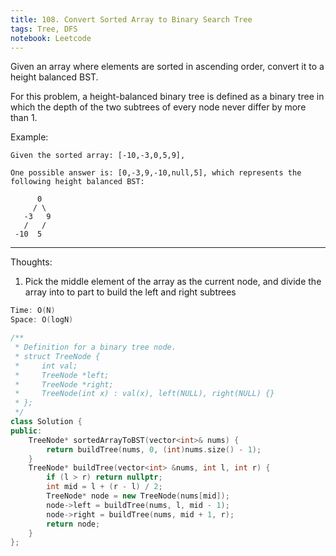 ```yaml
---
title: 108. Convert Sorted Array to Binary Search Tree
tags: Tree, DFS
notebook: Leetcode
---
```


Given an array where elements are sorted in ascending order, convert it to a height balanced BST.

For this problem, a height-balanced binary tree is defined as a binary tree in which the depth of the two subtrees of every node never differ by more than 1.

Example:
```
Given the sorted array: [-10,-3,0,5,9],

One possible answer is: [0,-3,9,-10,null,5], which represents the following height balanced BST:

      0
     / \
   -3   9
   /   /
 -10  5
```
----------
Thoughts:
1. Pick the middle element of the array as the current node, and divide the array into to part to build the left and right subtrees

```c++
Time: O(N)
Space: O(logN)

/**
 * Definition for a binary tree node.
 * struct TreeNode {
 *     int val;
 *     TreeNode *left;
 *     TreeNode *right;
 *     TreeNode(int x) : val(x), left(NULL), right(NULL) {}
 * };
 */
class Solution {
public:
    TreeNode* sortedArrayToBST(vector<int>& nums) {
        return buildTree(nums, 0, (int)nums.size() - 1);
    }
    TreeNode* buildTree(vector<int> &nums, int l, int r) {
        if (l > r) return nullptr;
        int mid = l + (r - l) / 2;
        TreeNode* node = new TreeNode(nums[mid]);
        node->left = buildTree(nums, l, mid - 1);
        node->right = buildTree(nums, mid + 1, r);
        return node;
    }
};
```
